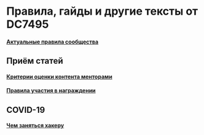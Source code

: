 # Правила, гайды и другие тексты от DC7495

#### [Актуальные правила сообщества](full_rules.md)

## Приём статей

#### [Критерии оценки контента менторами](criteria_of_content.md)

#### [Правила участия в награждении](Pravila_kosar'_za_statiu.md)

## COVID-19

#### [Чем заняться хакеру](week_without_COVID-19.md)

